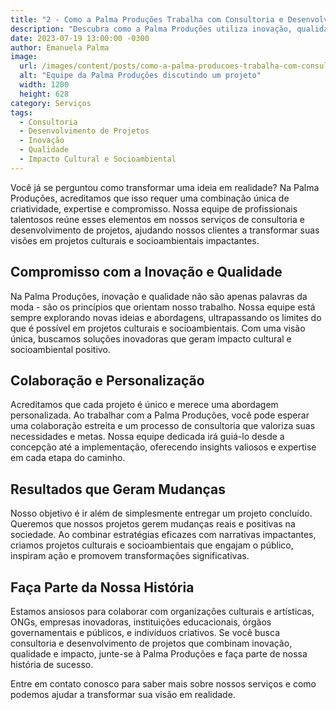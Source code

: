 ```yaml
---
title: "2 - Como a Palma Produções Trabalha com Consultoria e Desenvolvimento de Projetos"
description: "Descubra como a Palma Produções utiliza inovação, qualidade e visão única para oferecer serviços de consultoria e desenvolvimento de projetos impactantes."
date: 2023-07-19 13:00:00 -0300
author: Emanuela Palma
image:
  url: /images/content/posts/como-a-palma-producoes-trabalha-com-consultoria-e-desenvolvimento-de-projetos.jpg
  alt: "Equipe da Palma Produções discutindo um projeto"
  width: 1200
  height: 628
category: Serviços
tags:
  - Consultoria
  - Desenvolvimento de Projetos
  - Inovação
  - Qualidade
  - Impacto Cultural e Socioambiental
---
```


Você já se perguntou como transformar uma ideia em realidade? Na Palma Produções, acreditamos que isso requer uma combinação única de criatividade, expertise e compromisso. Nossa equipe de profissionais talentosos reúne esses elementos em nossos serviços de consultoria e desenvolvimento de projetos, ajudando nossos clientes a transformar suas visões em projetos culturais e socioambientais impactantes.

## Compromisso com a Inovação e Qualidade

Na Palma Produções, inovação e qualidade não são apenas palavras da moda - são os princípios que orientam nosso trabalho. Nossa equipe está sempre explorando novas ideias e abordagens, ultrapassando os limites do que é possível em projetos culturais e socioambientais. Com uma visão única, buscamos soluções inovadoras que geram impacto cultural e socioambiental positivo.

## Colaboração e Personalização

Acreditamos que cada projeto é único e merece uma abordagem personalizada. Ao trabalhar com a Palma Produções, você pode esperar uma colaboração estreita e um processo de consultoria que valoriza suas necessidades e metas. Nossa equipe dedicada irá guiá-lo desde a concepção até a implementação, oferecendo insights valiosos e expertise em cada etapa do caminho.

## Resultados que Geram Mudanças

Nosso objetivo é ir além de simplesmente entregar um projeto concluído. Queremos que nossos projetos gerem mudanças reais e positivas na sociedade. Ao combinar estratégias eficazes com narrativas impactantes, criamos projetos culturais e socioambientais que engajam o público, inspiram ação e promovem transformações significativas.

## Faça Parte da Nossa História

Estamos ansiosos para colaborar com organizações culturais e artísticas, ONGs, empresas inovadoras, instituições educacionais, órgãos governamentais e públicos, e indivíduos criativos. Se você busca consultoria e desenvolvimento de projetos que combinam inovação, qualidade e impacto, junte-se à Palma Produções e faça parte de nossa história de sucesso.

Entre em contato conosco para saber mais sobre nossos serviços e como podemos ajudar a transformar sua visão em realidade.
